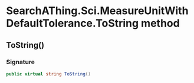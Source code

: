# SearchAThing.Sci.MeasureUnitWithDefaultTolerance.ToString method
## ToString()
### Signature
```csharp
public virtual string ToString()
```

